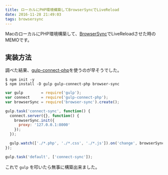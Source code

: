 ```yaml
---
title: ローカルにPHP環境構築してBrowserSyncでLiveReload
date: 2016-11-28 21:49:03
tags: browsersync
---
```


MacのローカルにPHP環境構築して、<a href="https://www.browsersync.io/" target="_blank">BrowserSync</a>でLiveReloadさせた時のMEMOです。

## 実装方法
調べた結果、<a href="https://www.npmjs.com/package/gulp-connect-php" target="_blank">gulp-connect-php</a>を使うのが早そうでした。

``` shell
$ npm init -y
$ npm install -D gulp gulp-connect-php browser-sync
```

``` js gulpfile.js
var gulp        = require('gulp');
var connect     = require('gulp-connect-php');
var browserSync = require('browser-sync').create();

gulp.task('connect-sync', function() {
  connect.server({}, function() {
    browserSync.init({
      proxy: '127.0.0.1:8000'
    });
  });

  gulp.watch(['./*.php', './*.css', './*.js']).on('change', browserSync.reload);
});

gulp.task('default', ['connect-sync']);
```

これで <code>gulp</code> を叩いたら無事に構築出来ました。